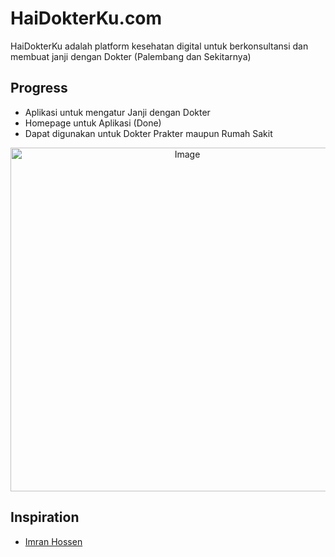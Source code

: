 # HaiDokterKu.com
HaiDokterKu adalah platform kesehatan digital untuk berkonsultansi dan membuat janji dengan Dokter (Palembang dan Sekitarnya)

## Progress
- Aplikasi untuk mengatur Janji dengan Dokter
- Homepage untuk Aplikasi (Done)
- Dapat digunakan untuk Dokter Prakter maupun Rumah Sakit



<p align="center">
	<img src="https://i.imgur.com/JHcvTXl.png" alt="Image" height="550"/>

## Inspiration
- <a href="https://dribbble.com/shots/15332641-Medical-Mobile-App">Imran Hossen</a>

